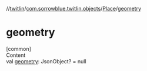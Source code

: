 //[twitlin](../../index.md)/[com.sorrowblue.twitlin.objects](../index.md)/[Place](index.md)/[geometry](geometry.md)



# geometry  
[common]  
Content  
val [geometry](geometry.md): JsonObject? = null  




